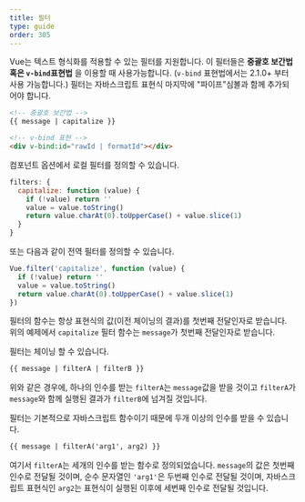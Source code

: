 ```yaml
---
title: 필터
type: guide
order: 305
---
```


Vue는 텍스트 형식화를 적용할 수 있는 필터를 지원합니다. 이 필터들은 **중괄호 보간법 혹은 `v-bind`표현법** 을 이용할 때 사용가능합니다. (`v-bind` 표현법에서는 2.1.0+ 부터 사용 가능합니다.) 필터는 자바스크립트 표현식 마지막에 "파이프"심볼과 함께 추가되어야 합니다.

``` html
<!-- 중괄호 보간법 -->
{{ message | capitalize }}

<!-- v-bind 표현 -->
<div v-bind:id="rawId | formatId"></div>
```

컴포넌트 옵션에서 로컬 필터를 정의할 수 있습니다.

``` js
filters: {
  capitalize: function (value) {
    if (!value) return ''
    value = value.toString()
    return value.charAt(0).toUpperCase() + value.slice(1)
  }
}
```

또는 다음과 같이 전역 필터를 정의할 수 있습니다.

``` js
Vue.filter('capitalize', function (value) {
  if (!value) return ''
  value = value.toString()
  return value.charAt(0).toUpperCase() + value.slice(1)
})
```

필터의 함수는 항상 표현식의 값(이전 체이닝의 결과)를 첫번째 전달인자로 받습니다. 위의 예제에서 `capitalize` 필터 함수는 `message`가 첫번째 전달인자로 받습니다.

필터는 체이닝 할 수 있습니다.

``` html
{{ message | filterA | filterB }}
```

위와 같은 경우에, 하나의 인수를 받는 `filterA`는 `message`값을 받을 것이고 `filterA`가 `message`와 함께 실행된 결과가 `filterB`에 넘겨질 것입니다.

필터는 기본적으로 자바스크립트 함수이기 때문에 두개 이상의 인수를 받을 수 있습니다.

``` html
{{ message | filterA('arg1', arg2) }}
```

여기서 `filterA`는 세개의 인수를 받는 함수로 정의되었습니다. `message`의 값은 첫번째 인수로 전달될 것이며, 순수 문자열인 `'arg1'`은 두번째 인수로 전달될 것이며, 자바스크립트 표현식인 `arg2`는 표현식이 실행된 이후에 세번째 인수로 전달될 것입니다.
